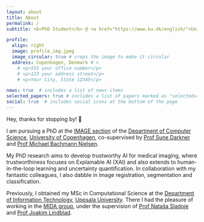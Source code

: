 ```yaml
---
layout: about
title: About
permalink: /
subtitle: <b>PhD Student</b> @ <a href="https://www.ku.dk/english/">University of Copenhagen</a>

profile:
  align: right
  image: profile_img.jpeg
  image_circular: true # crops the image to make it circular
  address: Copenhagen, Denmark # >
    # <p>555 your office number</p>
    # <p>123 your address street</p>
    # <p>Your City, State 12345</p>

news: true  # includes a list of news items
selected_papers: true # includes a list of papers marked as "selected={true}"
social: true  # includes social icons at the bottom of the page
---
```


Hey, thanks for stopping by! 👋

I am pursuing a PhD at the [IMAGE section](https://di.ku.dk/english/research/image/) of the [Department of Computer Science](https://di.ku.dk/english/), [University of Copenhagen](https://www.ku.dk/english/), co-supervised by [Prof Sune Darkner](https://di.ku.dk/english/staff/vip/researchers_image/?pure=en/persons/383640) and [Prof Michael Bachmann Nielsen](https://research.regionh.dk/rigshospitalet/da/persons/michael-bachmann-nielsen(87d575e5-755e-4182-b94d-75776981fc21).html).

My PhD research aims to develop trustworthy AI for medical imaging, where trustworthiness focuses on Explainable AI (XAI) and also extends to human-in-the-loop learning and uncertainty quantification. In collaboration with my fantastic colleagues, I also dabble in image registration, segmentation and classification.

Previously, I obtained my MSc in Computational Science at the [Department of Information Technology](https://www.it.uu.se/), [Uppsala University](https://uu.se/en/). There I had the pleasure of working in the [MIDA group](https://www.it.uu.se/research/visual_information_and_interaction/research/mida), under the supervision of [Prof Nataša Sladoje](https://www.cb.uu.se/~natasa/) and [Prof Joakim Lindblad](https://www.cb.uu.se/~joakim/).
